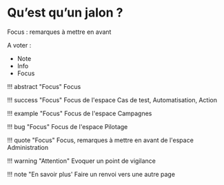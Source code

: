 # Qu’est qu’un jalon ?

Focus : remarques à mettre en avant

A voter : 

 - Note
 - Info
 - Focus

!!! abstract "Focus" 
	Focus
	
!!! success "Focus" 
	Focus de l'espace Cas de test, Automatisation, Action

!!! example "Focus" 
	Focus de l'espace Campagnes

!!! bug "Focus" 
	Focus de l'espace Pilotage
	
!!! quote "Focus" 
	Focus, remarques à mettre en avant de l'espace Administration

!!! warning "Attention" 
	Evoquer un point de vigilance

!!! note "En savoir plus'
	Faire un renvoi vers une autre page



<!--stackedit_data:
eyJoaXN0b3J5IjpbMTI3NDgxODk5OSwtNjM4OTg4MTM1LC0zMj
M5MTk4MzEsMjAzMDE3NjU2OV19
-->